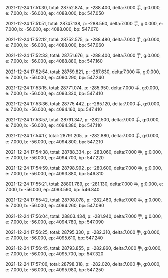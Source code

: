 2021-12-24 17:51:30, total: 28752.874, p: -288.400, delta:7.000 手, g:0.000, e: 7.000, b: -56.000, ep: 4088.000, bp: 547.050

2021-12-24 17:51:51, total: 28747.138, p: -288.560, delta:7.000 手, g:0.000, e: 7.000, b: -56.000, ep: 4088.000, bp: 547.070

2021-12-24 17:52:12, total: 28752.575, p: -288.480, delta:7.000 手, g:0.000, e: 7.000, b: -56.000, ep: 4088.000, bp: 547.060

2021-12-24 17:52:33, total: 28751.676, p: -288.400, delta:7.000 手, g:0.000, e: 7.000, b: -56.000, ep: 4088.880, bp: 547.160

2021-12-24 17:52:54, total: 28759.821, p: -287.630, delta:7.000 手, g:0.000, e: 7.000, b: -56.000, ep: 4090.290, bp: 547.240

2021-12-24 17:53:15, total: 28771.074, p: -285.950, delta:7.000 手, g:0.000, e: 7.000, b: -56.000, ep: 4093.330, bp: 547.410

2021-12-24 17:53:36, total: 28775.442, p: -285.120, delta:7.000 手, g:0.000, e: 7.000, b: -56.000, ep: 4094.160, bp: 547.410

2021-12-24 17:53:57, total: 28791.347, p: -282.500, delta:7.000 手, g:0.000, e: 7.000, b: -56.000, ep: 4094.380, bp: 547.110

2021-12-24 17:54:17, total: 28791.205, p: -282.880, delta:7.000 手, g:0.000, e: 7.000, b: -56.000, ep: 4094.800, bp: 547.210

2021-12-24 17:54:38, total: 28788.334, p: -283.060, delta:7.000 手, g:0.000, e: 7.000, b: -56.000, ep: 4094.700, bp: 547.220

2021-12-24 17:54:59, total: 28798.992, p: -280.600, delta:7.000 手, g:0.000, e: 7.000, b: -56.000, ep: 4093.880, bp: 546.810

2021-12-24 17:55:21, total: 28801.789, p: -281.130, delta:7.000 手, g:0.000, e: 7.000, b: -56.000, ep: 4093.590, bp: 546.840

2021-12-24 17:55:42, total: 28798.078, p: -282.460, delta:7.000 手, g:0.000, e: 7.000, b: -56.000, ep: 4094.260, bp: 547.090

2021-12-24 17:56:04, total: 28803.434, p: -281.940, delta:7.000 手, g:0.000, e: 7.000, b: -56.000, ep: 4094.780, bp: 547.090

2021-12-24 17:56:25, total: 28795.330, p: -282.310, delta:7.000 手, g:0.000, e: 7.000, b: -56.000, ep: 4095.610, bp: 547.240

2021-12-24 17:56:45, total: 28793.855, p: -282.860, delta:7.000 手, g:0.000, e: 7.000, b: -56.000, ep: 4095.700, bp: 547.320

2021-12-24 17:57:06, total: 28798.318, p: -282.020, delta:7.000 手, g:0.000, e: 7.000, b: -56.000, ep: 4095.980, bp: 547.250